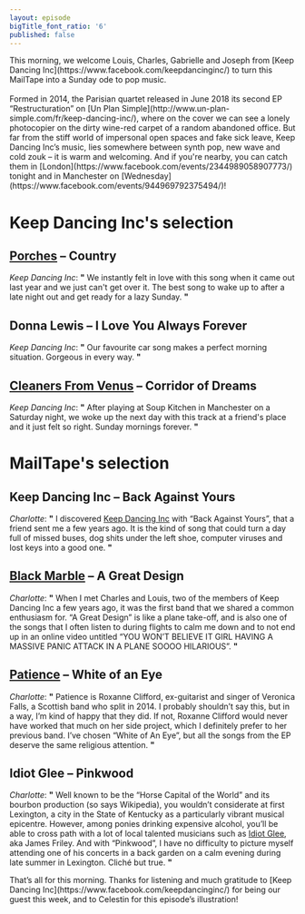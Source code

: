 ```yaml
---
layout: episode
bigTitle_font_ratio: '6'
published: false
---
```

<p id="introduction">This morning, we welcome Louis, Charles, Gabrielle and Joseph from [Keep Dancing Inc](https://www.facebook.com/keepdancinginc/) to turn this MailTape into a Sunday ode to pop music.
<br><br>
Formed in 2014, the Parisian quartet released in June 2018 its second EP “Restructuration” on [Un Plan Simple](http://www.un-plan-simple.com/fr/keep-dancing-inc/), where on the cover we can see a lonely photocopier on the dirty wine-red carpet of a random abandoned office. But far from the stiff world of impersonal open spaces and fake sick leave, Keep Dancing Inc’s music, lies somewhere between synth pop, new wave and cold zouk – it is warm and welcoming.
And if you're nearby, you can catch them in [London](https://www.facebook.com/events/2344989058907773/) tonight and in Manchester on [Wednesday](https://www.facebook.com/events/944969792375494/)!
</p>


# Keep Dancing Inc's selection

## [Porches](https://porchesmusic.bandcamp.com/) – Country
_Keep Dancing Inc_: **"** We instantly felt in love with this song when it came out last year and we just can't get over it. The best song to wake up to after a late night out and get ready for a lazy Sunday. **"**

## Donna Lewis – I Love You Always Forever
_Keep Dancing Inc_: **"** Our favourite car song makes a perfect morning situation. Gorgeous in every way. **"**

## [Cleaners From Venus](https://thecleanersfromvenus.bandcamp.com/) – Corridor of Dreams
_Keep Dancing Inc_: **"** After playing at Soup Kitchen in Manchester on a Saturday night, we woke up the next day with this track at a friend's place and it just felt so right. Sunday mornings forever. **"**


# MailTape's selection

## Keep Dancing Inc – Back Against Yours
_Charlotte_: **"** I discovered [Keep Dancing Inc](https://www.facebook.com/keepdancinginc/) with “Back Against Yours”, that a friend sent me a few years ago. It is the kind of song that could turn a day full of missed buses, dog shits under the left shoe, computer viruses and lost keys into a good one. **"**

## [Black Marble](https://blackmarble.bandcamp.com/) – A Great Design
_Charlotte_: **"** When I met Charles and Louis, two of the members of Keep Dancing Inc a few years ago, it was the first band that we shared a common enthusiasm for. “A Great Design” is like a plane take-off, and is also one of the songs that I often listen to during flights to calm me down and to not end up in an online video untitled “YOU WON’T BELIEVE IT GIRL HAVING A MASSIVE PANIC ATTACK IN A PLANE SOOOO HILARIOUS”. **"**

## [Patience](https://patienceisavirtue.bandcamp.com/) – White of an Eye
_Charlotte_: **"** Patience is Roxanne Clifford, ex-guitarist and singer of Veronica Falls, a Scottish band who split in 2014. I probably shouldn’t say this, but in a way, I’m kind of happy that they did. If not, Roxanne Clifford would never have worked that much on her side project, which I definitely prefer to her previous band. I’ve chosen “White of An Eye”, but all the songs from the EP deserve the same religious attention. **"**

## Idiot Glee – Pinkwood
_Charlotte_: **"** Well known to be the “Horse Capital of the World” and its bourbon production (so says Wikipedia), you wouldn’t considerate at first Lexington, a city in the State of Kentucky as a particularly vibrant musical epicentre. However, among ponies drinking expensive alcohol, you’ll be able to cross path with a lot of local talented musicians such as [Idiot Glee](https://idiotglee.bandcamp.com/), aka James Friley. And with “Pinkwood”, I have no difficulty to picture myself attending one of his concerts in a back garden on a calm evening during late summer in Lexington. Cliché but true. **"**


<p id="outroduction">That’s all for this morning. Thanks for listening and much gratitude to [Keep Dancing Inc](https://www.facebook.com/keepdancinginc/) for being our guest this week, and to Celestin for this episode’s illustration!</p>

